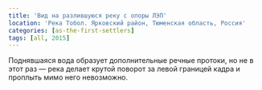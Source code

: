 ```yaml
---
title: 'Вид на разлившуюся реку с опоры ЛЭП'
location: 'Река Тобол. Ярковский район, Тюменская область, Россия'
categories: [as-the-first-settlers]
tags: [all, 2015]
---
```


Поднявшаяся вода образует дополнительные речные протоки, но не в этот раз — река делает крутой поворот за левой границей кадра и проплыть мимо него невозможно.